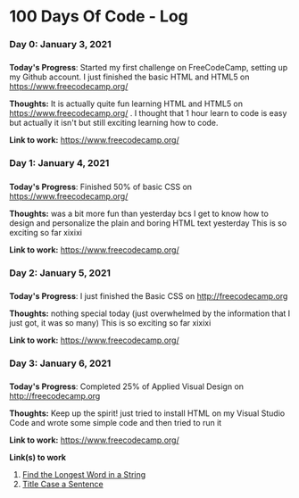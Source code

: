 # 100 Days Of Code - Log

### Day 0: January 3, 2021
#####
**Today's Progress**: Started my first challenge on FreeCodeCamp, setting up my Github account. I just finished the basic HTML and HTML5 on https://www.freecodecamp.org/

**Thoughts:** It is actually quite fun learning HTML and HTML5 on https://www.freecodecamp.org/ . I thought that 1 hour learn to code is easy but actually it isn't but still exciting learning how to code. 

**Link to work:** https://www.freecodecamp.org/

### Day 1: January 4, 2021
#####
**Today's Progress**: Finished 50% of basic CSS on https://www.freecodecamp.org/

**Thoughts:** was a bit more fun than yesterday bcs I get to know how to design and personalize the plain and boring HTML text yesterday
This is so exciting so far xixixi

**Link to work:** https://www.freecodecamp.org/

### Day 2: January 5, 2021
#####
**Today's Progress**: I just finished the Basic CSS on http://freecodecamp.org

**Thoughts:** nothing special today (just overwhelmed by the information that I just got, it was so many)
This is so exciting so far xixixi

**Link to work:** https://www.freecodecamp.org/

### Day 3: January 6, 2021
#####
**Today's Progress**: Completed 25% of Applied Visual Design on http://freecodecamp.org

**Thoughts:** Keep up the spirit! just tried to install HTML on my Visual Studio Code and wrote some simple code and then tried to run it

**Link to work:** https://www.freecodecamp.org/


**Link(s) to work**
1. [Find the Longest Word in a String](https://www.freecodecamp.com/challenges/find-the-longest-word-in-a-string)
2. [Title Case a Sentence](https://www.freecodecamp.com/challenges/title-case-a-sentence)
